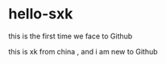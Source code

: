 # hello-sxk
this is the first time we face to Github


this is xk from china , and i am new to Github
